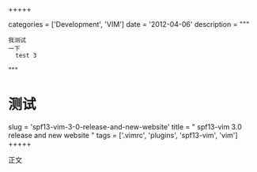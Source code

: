 +++++

categories = ['Development', 'VIM']
date = '2012-04-06'
description = """

    我测试
    一下
      test 3

"""

# 测试

slug = 'spf13-vim-3-0-release-and-new-website'
title = "   spf13-vim 3.0 release and new website    "
tags = ['.vimrc', 'plugins', 'spf13-vim', 'vim']
+++++

正文
